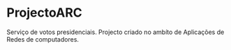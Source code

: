 # ProjectoARC
Serviço de votos presidenciais.
Projecto criado no ambíto de Aplicações de Redes de computadores.
